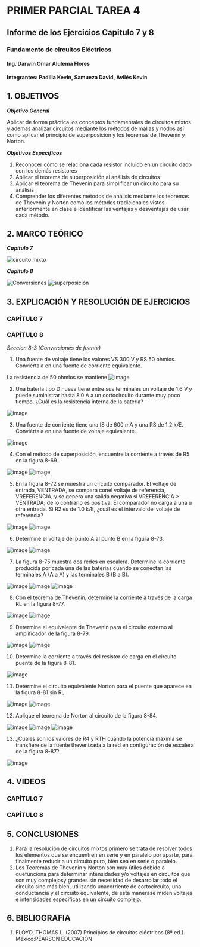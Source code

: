 # PRIMER PARCIAL TAREA 4

## Informe de los Ejercicios Capitulo 7 y 8
### Fundamento de circuitos Eléctricos 
#### Ing. Darwin Omar Alulema Flores

#### Integrantes: Padilla Kevin, Samueza David, Avilés Kevin

## 1. OBJETIVOS
***Objetivo General***

Aplicar de forma práctica los conceptos fundamentales de circuitos mixtos y ademas analizar circuitos mediante los métodos de mallas y nodos así como aplicar el principio de superposición y los teoremas de Thevenin y Norton.

***Objetivos Específicos***

1. Reconocer cómo se relaciona cada resistor incluido en un circuito dado con los demás resistores
2. Aplicar el teorema de superposición al análisis de circuitos
3. Aplicar el teorema de Thevenin para simplificar un circuito para su análisis
4. Comprender los diferentes métodos de análisis mediante los teoremas de
Thevenin y Norton como los métodos tradicionales vistos anteriormente en clase
e identificar las ventajas y desventajas de usar cada método. 

## 2. MARCO TEÓRICO
***Capitulo 7***

![circuito mixto](https://user-images.githubusercontent.com/94129932/146842317-8b70c8d2-d2b5-467d-b813-88ca2fa64882.png)

***Capitulo 8***

![Conversiones](https://user-images.githubusercontent.com/94129932/146842329-40f63331-0543-4eb9-9368-d631018c0c2a.png)
![superposición](https://user-images.githubusercontent.com/94129932/146842347-b605d965-0dfd-46ee-8aba-1537043bda75.png)


## 3. EXPLICACIÓN Y RESOLUCIÓN DE EJERCICIOS
### CAPÍTULO 7


### CAPÍTULO 8

*Seccion 8-3 (Conversiones de fuente)*
1. Una fuente de voltaje tiene los valores VS  300 V y RS  50 ohmios. Conviértala en una fuente de corriente equivalente.

La resistencia de 50 ohmios se mantiene 
![image](https://user-images.githubusercontent.com/93794279/146845117-57c6876d-c56f-425e-ae41-9891e2e3bed2.png)

2. Una batería tipo D nueva tiene entre sus terminales un voltaje de 1.6 V y puede suministrar hasta 8.0 A a un cortocircuito durante muy poco tiempo. ¿Cuál es la resistencia interna de la batería?

![image](https://user-images.githubusercontent.com/93794279/146845681-3811f143-df31-4af6-bdc0-96aa66254992.png)

3. Una fuente de corriente tiene una IS de 600 mA y una RS de 1.2 kÆ. Conviértala en una fuente de voltaje equivalente.

![image](https://user-images.githubusercontent.com/93794279/146846088-3ee7e9bd-c2ae-46e0-a03f-97115d35c373.png)

4. Con el método de superposición, encuentre la corriente a través de R5 en la figura 8-69.

![image](https://user-images.githubusercontent.com/93794279/146849859-27cdcfc5-7341-4f12-bec7-8dc129a27707.png)
![image](https://user-images.githubusercontent.com/93794279/146850042-6399a485-7265-4657-afa2-4176d34bc5a9.png)

5. En la figura 8-72 se muestra un circuito comparador. El voltaje de entrada, VENTRADA, se compara conel voltaje de referencia, VREFERENCIA, y se genera una salida negativa si VREFERENCIA > VENTRADA; de lo contrario es positiva. El comparador no carga a una u otra entrada. Si R2 es de 1.0 kÆ, ¿cuál es el intervalo del voltaje de referencia?

![image](https://user-images.githubusercontent.com/93794279/146850330-fe7f3d56-6a65-4edb-ab99-5817900772ef.png)
![image](https://user-images.githubusercontent.com/93794279/146850570-eb49d110-2e39-4cca-9e6c-89bb470a5c02.png)

6. Determine el voltaje del punto A al punto B en la figura 8-73.

![image](https://user-images.githubusercontent.com/93794279/146850923-1ac699e5-062d-4363-9e20-10a093f1743d.png)
![image](https://user-images.githubusercontent.com/93794279/146851308-07b23e15-d4fa-4730-a472-e05384169ae9.png)

7. La figura 8-75 muestra dos redes en escalera. Determine la corriente producida por cada una de las baterías cuando se conectan las terminales A (A a A) y las terminales B (B a B).

![image](https://user-images.githubusercontent.com/93794279/146852373-c575f7fc-280a-4790-b7db-82928c703a15.png)
![image](https://user-images.githubusercontent.com/93794279/146852452-0299efb2-b0c9-4842-a8c7-e838934eecb9.png)
![image](https://user-images.githubusercontent.com/93794279/146852485-d259f075-af8a-4429-b348-edb8760d5b3c.png)
 
 8. Con el teorema de Thevenin, determine la corriente a través de la carga RL en la figura 8-77.

![image](https://user-images.githubusercontent.com/93794279/146955222-d6a14975-1740-4ed1-80ad-cf84484a3809.png)
![image](https://user-images.githubusercontent.com/93794279/146957192-9e9f59af-71a3-4c2d-a76b-c720a64723a0.png)

9. Determine el equivalente de Thevenin para el circuito externo al amplificador de la figura 8-79.

![image](https://user-images.githubusercontent.com/93794279/146957444-7160c7c5-f965-4c32-a5cc-534906f7b1e9.png)
![image](https://user-images.githubusercontent.com/93794279/146958752-0d2c83ff-d5ac-4cee-abab-bbb947c6b6e3.png)

10. Determine la corriente a través del resistor de carga en el circuito puente de la figura 8-81.

![image](https://user-images.githubusercontent.com/93794279/146962605-e0ea02f0-7216-49d0-a76a-aca77ceaad04.png)

11. Determine el circuito equivalente Norton para el puente que aparece en la figura 8-81 sin RL.

![image](https://user-images.githubusercontent.com/93794279/147974677-ea4c3fa5-a0ba-4bbf-8ff6-e992511ec46c.png)
![image](https://user-images.githubusercontent.com/93794279/147974700-fd71a098-3ebf-42b6-bd9b-f990ce379c1d.png)

12. Aplique el teorema de Norton al circuito de la figura 8-84.

![image](https://user-images.githubusercontent.com/93794279/147974748-bcb062d4-788f-4ac8-b440-b163ace8c6ec.png)
![image](https://user-images.githubusercontent.com/93794279/147975596-0ee9e061-e525-41fb-8918-9de94b0bb543.png)
![image](https://user-images.githubusercontent.com/93794279/147975624-74d7373b-a104-4e02-ac05-48de988d73e2.png)

13. ¿Cuáles son los valores de R4 y RTH cuando la potencia máxima se transfiere de la fuente thevenizada a la red en configuración de escalera de la figura 8-87?

![image](https://user-images.githubusercontent.com/93794279/147980507-95515870-92e4-4549-b8da-6040abb84625.png)


## 4. VIDEOS
### CAPÍTULO 7
### CAPÍTULO 8
## 5. CONCLUSIONES
1. Para la resolución de circuitos mixtos primero se trata de resolver todos los elementos que se encuentren en serie y en paralelo por aparte, para finalmente reducir a un circuito puro, bien sea en serie o paralelo.
2. Los Teoremas de Thevenin y Norton son muy útiles debido a quefunciona para determinar intensidades y/o voltajes en circuitos que son muy complejosy grandes sin necesidad de desarrollar todo el circuito sino más bien, utilizando unacorriente de cortocircuito, una conductancia y el circuito equivalente, de esta manerase miden voltajes e intensidades especificas en un circuito complejo.
## 6. BIBLIOGRAFIA
1. FLOYD, THOMAS L. (2007) Principios de circuitos eléctricos (8ª ed.). México:PEARSON EDUCACIÓN
